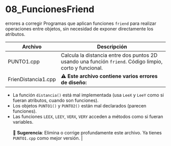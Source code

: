 # 08_FuncionesFriend

errores a corregir
Programas que aplican funciones `friend` para realizar operaciones entre objetos, sin necesidad de exponer directamente los atributos.

| Archivo                             | Descripción |
|-------------------------------------|-------------|
| PUNTO1.cpp                          | Calcula la distancia entre dos puntos 2D usando una función `friend`. Código limpio, corto y funcional. |
| FrienDistancia1.cpp                | ⚠️ **Este archivo contiene varios errores de diseño:**<br>
- La función `distancia()` está mal implementada (usa `LeeX` y `LeeY` como si fueran atributos, cuando son funciones).<br>
- Los objetos `PUNTO1()` y `PUNTO2()` están mal declarados (parecen funciones).<br>
- Las funciones `LEEX`, `LEEY`, `VERX`, `VERY` acceden a métodos como si fueran variables.<br><br>
🔧 **Sugerencia**: Elimina o corrige profundamente este archivo. Ya tienes `PUNTO1.cpp` como mejor versión. |
